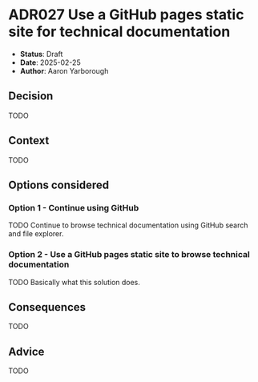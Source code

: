 # ADR027 Use a GitHub pages static site for technical documentation

- **Status**: Draft
- **Date**: 2025-02-25
- **Author**: Aaron Yarborough

## Decision

TODO

## Context

TODO

## Options considered

### Option 1 - Continue using GitHub

TODO
Continue to browse technical documentation using GitHub search and file explorer.

### Option 2 - Use a GitHub pages static site to browse technical documentation

TODO
Basically what this solution does.

## Consequences

TODO

## Advice

TODO